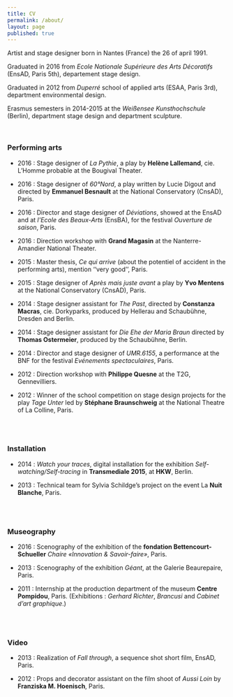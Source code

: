 ```yaml
---
title: CV
permalink: /about/
layout: page
published: true
---
```


Artist and stage designer born in Nantes (France) the 26 of april 1991.

Graduated in 2016 from _Ecole Nationale Supérieure des Arts Décoratifs_ (EnsAD, Paris 5th), departement stage design.

Graduated in 2012 from _Duperré_ school of applied arts (ESAA, Paris 3rd), department environmental design.

Erasmus semesters in 2014-2015 at the _Weißensee Kunsthochschule_ (Berlin), department stage design and department sculpture.
<br>
 
<br>

### Performing arts

* 2016 : Stage designer of _La Pythie_, a play by **Helène Lallemand**, cie. L’Homme probable at the Bougival Theater.

* 2016 : Stage designer of _60°Nord_, a play written by Lucie Digout and directed by **Emmanuel Besnault** at the National Conservatory (CnsAD), Paris.

* 2016 : Director and stage designer of _Déviations_, showed at the EnsAD and at _l'Ecole des Beaux-Arts_  (EnsBA), for the festival _Ouverture de saison_,  Paris.

* 2016 : Direction workshop with **Grand Magasin** at the Nanterre-Amandier National Theater.

* 2015 : Master thesis, _Ce qui arrive_ (about the potentiel of accident in the performing arts), mention ‘‘very good’’, Paris.

* 2015 : Stage designer of _Après mais juste avant_ a play by **Yvo Mentens** at the National Conservatory (CnsAD), Paris. 

* 2014 : Stage designer assistant for _The Past_, directed by **Constanza Macras**, cie. Dorkyparks, produced by Hellerau and Schaubühne, Dresden and Berlin.

* 2014 : Stage designer assistant for _Die Ehe der Maria Braun_  directed by **Thomas Ostermeier**, produced by the Schaubühne, Berlin.

* 2014 : Director and stage designer of _UMR.6155_, a performance at the BNF for the festival _Evénements spectaculaires_, Paris.

* 2012 : Direction workshop with **Philippe Quesne** at the T2G, Gennevilliers.

* 2012 : Winner of the school competition on stage design projects for the play _Tage Unter_ led by **Stéphane Braunschweig** at the National Theatre of La Colline, Paris.
<br>
 
<br>

### Installation

* 2014 : _Watch your traces_, digital installation for the exhibition _Self-watching/Self-tracing_ in **Transmediale 2015**, at **HKW**, Berlin. 

* 2013 : Technical team for Sylvia Schildge’s project on the event La **Nuit Blanche**, Paris.
<br>
 
<br>

### Museography

* 2016 : Scenography of the exhibition of the **fondation Bettencourt-Schueller** _Chaire «Innovation & Savoir-faire»_, Paris.

* 2013 : Scenography of the exhibition _Géant_, at the Galerie Beaurepaire, Paris.

* 2011 : Internship at the production department of the museum **Centre Pompidou**, Paris. (Exhibitions : _Gerhard Richter_, _Brancusi_ and _Cabinet d’art graphique_.)
<br>
 
<br>

### Video

* 2013 : Realization of _Fall through_, a sequence shot short film, EnsAD, Paris.

* 2012 : Props and decorator assistant on the film shoot of _Aussi Loin_ by **Franziska M. Hoenisch**, Paris.
